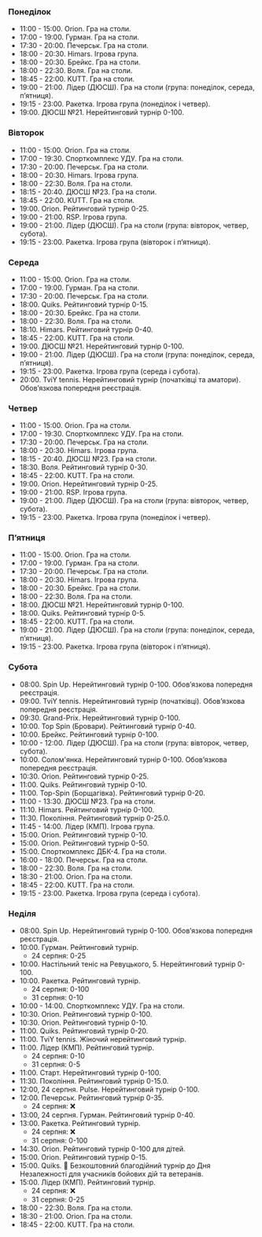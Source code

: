 ﻿
[//]: # (Use 🏆 for ranking events, 🏅 for non-ranking events, ❌ for canceled events)

<h3 id="monday">Понеділок</h3>

* 11:00 - 15:00. Orion. Гра на столи.
* 17:00 - 19:00. Гурман. Гра на столи.
* 17:30 - 20:00. Печерськ. Гра на столи.
* 18:00 - 20:30. Himars. Ігрова група.
* 18:00 - 20:30. Брейкс. Гра на столи.
* 18:00 - 22:30. Воля. Гра на столи.
* 18:45 - 22:00. KUTT. Гра на столи.
* 19:00 - 21:00. Лідер (ДЮСШ). Гра на столи (група: понеділок, середа, пʼятниця).
* 19:15 - 23:00. Ракетка. Ігрова група (понеділок і четвер).
* 19:00. ДЮСШ №21. Нерейтинговий турнір 0-100.

<h3 id="tuesday">Вівторок</h3>

* 11:00 - 15:00. Orion. Гра на столи.
* 17:00 - 19:30. Спорткомплекс УДУ. Гра на столи.
* 17:30 - 20:00. Печерськ. Гра на столи.
* 18:00 - 20:30. Himars. Ігрова група.
* 18:00 - 22:30. Воля. Гра на столи.
* 18:15 - 20:40. ДЮСШ №23. Гра на столи.
* 18:45 - 22:00. KUTT. Гра на столи.
* 19:00. Orion. Рейтинговий турнір 0-25.
* 19:00 - 21:00. RSP. Ігрова група.
* 19:00 - 21:00. Лідер (ДЮСШ). Гра на столи (група: вівторок, четвер, субота).
* 19:15 - 23:00. Ракетка. Ігрова група (вівторок і пʼятниця).

<h3 id="wednesday">Середа</h3>

* 11:00 - 15:00. Orion. Гра на столи.
* 17:00 - 19:00. Гурман. Гра на столи.
* 17:30 - 20:00. Печерськ. Гра на столи.
* 18:00. Quiks. Рейтинговий турнір 0-15.
* 18:00 - 20:30. Брейкс. Гра на столи.
* 18:00 - 22:30. Воля. Гра на столи.
* 18:10. Himars. Рейтинговий турнір 0-40.
* 18:45 - 22:00. KUTT. Гра на столи.
* 19:00. ДЮСШ №21. Нерейтинговий турнір 0-100.
* 19:00 - 21:00. Лідер (ДЮСШ). Гра на столи (група: понеділок, середа, пʼятниця).
* 19:15 - 23:00. Ракетка. Ігрова група (середа і субота).
* 20:00. TviY tennis. Нерейтинговий турнір (початківці та аматори). Обовʼязкова попередня реєстрація.

<h3 id="thursday">Четвер</h3>

* 11:00 - 15:00. Orion. Гра на столи.
* 17:00 - 19:30. Спорткомплекс УДУ. Гра на столи.
* 17:30 - 20:00. Печерськ. Гра на столи.
* 18:00 - 20:30. Himars. Ігрова група.
* 18:15 - 20:40. ДЮСШ №23. Гра на столи.
* 18:30. Воля. Рейтинговий турнір 0-30.
* 18:45 - 22:00. KUTT. Гра на столи.
* 19:00. Orion. Нерейтинговий турнір 0-25.
* 19:00 - 21:00. RSP. Ігрова група.
* 19:00 - 21:00. Лідер (ДЮСШ). Гра на столи (група: вівторок, четвер, субота).
* 19:15 - 23:00. Ракетка. Ігрова група (понеділок і четвер).

<h3 id="friday">Пʼятниця</h3>

* 11:00 - 15:00. Orion. Гра на столи.
* 17:00 - 19:00. Гурман. Гра на столи.
* 17:30 - 20:00. Печерськ. Гра на столи.
* 18:00 - 20:30. Himars. Ігрова група.
* 18:00 - 20:30. Брейкс. Гра на столи.
* 18:00 - 22:30. Воля. Гра на столи.
* 18:00. ДЮСШ №21. Нерейтинговий турнір 0-100.
* 18:00. Quiks. Рейтинговий турнір 0-5.
* 18:45 - 22:00. KUTT. Гра на столи.
* 19:00 - 21:00. Лідер (ДЮСШ). Гра на столи (група: понеділок, середа, пʼятниця).
* 19:15 - 23:00. Ракетка. Ігрова група (вівторок і пʼятниця).

<h3 id="saturday">Субота</h3>

* 08:00. Spin Up. Нерейтинговий турнір 0-100. Обовʼязкова попередня реєстрація.
* 09:00. TviY tennis. Нерейтинговий турнір (початківці). Обовʼязкова попередня реєстрація.
* 09:30. Grand-Prix. Нерейтинговий турнір 0-100.
* 10:00. Top Spin (Бровари). Рейтинговий турнір 0-40.
* 10:00. Брейкс. Рейтинговий турнір 0-100.
* 10:00 - 12:00. Лідер (ДЮСШ). Гра на столи (група: вівторок, четвер, субота).
* 10:00. Солом'янка. Нерейтинговий турнір 0-100. Обовʼязкова попередня реєстрація.
* 10:30. Orion. Рейтинговий турнір 0-25.
* 11:00. Quiks. Рейтинговий турнір 0-10.
* 11:00. Top-Spin (Борщагівка). Рейтинговий турнір 0-20.
* 11:00 - 13:30. ДЮСШ №23. Гра на столи.
* 11:10. Himars. Рейтинговий турнір 0-100.
* 11:30. Покоління. Рейтинговий турнір 0-25.0.
* 11:45 - 14:00. Лідер (КМП). Ігрова група.
* 15:00. Orion. Рейтинговий турнір 0-10.
* 15:00. Orion. Рейтинговий турнір 0-50.
* 15:00. Спорткомплекс ДБК-4. Гра на столи.
* 16:00 - 18:00. Печерськ. Гра на столи.
* 18:00 - 22:30. Воля. Гра на столи.
* 18:30 - 21:00. Orion. Гра на столи.
* 18:45 - 22:00. KUTT. Гра на столи.
* 19:15 - 23:00. Ракетка. Ігрова група (середа і субота).

<h3 id="sunday">Неділя</h3>

* 08:00. Spin Up. Нерейтинговий турнір 0-100. Обовʼязкова попередня реєстрація.
* 10:00. Гурман. Рейтинговий турнір.
  * 24 серпня: 0-25
* 10:00. Настільний теніс на Ревуцького, 5. Нерейтинговий турнір 0-100.
* 10:00. Ракетка. Рейтинговий турнір.
  * 24 серпня: 0-100
  * 31 серпня: 0-10
* 10:00 - 14:00. Спорткомплекс УДУ. Гра на столи.
* 10:30. Orion. Рейтинговий турнір 0-100.
* 10:30. Orion. Рейтинговий турнір 0-10.
* 11:00. Quiks. Рейтинговий турнір 0-20.
* 11:00. TviY tennis. Жіночий нерейтинговий турнір.
* 11:00. Лідер (КМП). Рейтинговий турнір.
  * 24 серпня: 0-10
  * 31 серпня: 0-5
* 11:00. Старт. Нерейтинговий турнір 0-100.
* 11:30. Покоління. Рейтинговий турнір 0-15.0.
* 12:00, 24 серпня. Pulse. Нерейтинговий турнір 0-100.
* 12:00. Печерськ. Рейтинговий турнір 0-35.
  * 24 серпня: ❌
* 13:00, 24 серпня. Гурман. Рейтинговий турнір 0-40.
* 13:00. Ракетка. Рейтинговий турнір.
  * 24 серпня: ❌
  * 31 серпня: 0-100
* 14:30. Orion. Рейтинговий турнір 0-100 для дітей.
* 15:00. Orion. Рейтинговий турнір 0-15.
* 15:00. Quiks. 🏅 Безкоштовний благодійний турнір до Дня Незалежності для учасників бойових дій та ветеранів.
* 15:00. Лідер (КМП). Рейтинговий турнір.
  * 24 серпня: ❌
  * 31 серпня: 0-25
* 18:00 - 22:30. Воля. Гра на столи.
* 18:30 - 21:00. Orion. Гра на столи.
* 18:45 - 22:00. KUTT. Гра на столи.